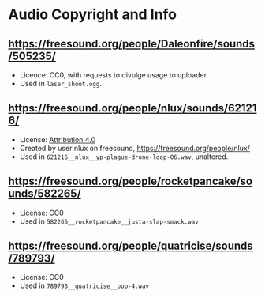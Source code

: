 # Audio Copyright and Info

## https://freesound.org/people/Daleonfire/sounds/505235/
- Licence: CC0, with requests to divulge usage to uploader.
- Used in `laser_shoot.ogg`.

## https://freesound.org/people/nlux/sounds/621216/
- License: [Attribution 4.0](https://creativecommons.org/licenses/by/4.0/)
- Created by user nlux on freesound, https://freesound.org/people/nlux/
- Used in `621216__nlux__yp-plague-drone-loop-06.wav`, unaltered.

## https://freesound.org/people/rocketpancake/sounds/582265/
- License: CC0
- Used in `582265__rocketpancake__justa-slap-smack.wav`

## https://freesound.org/people/quatricise/sounds/789793/
- License: CC0
- Used in `789793__quatricise__pop-4.wav`
